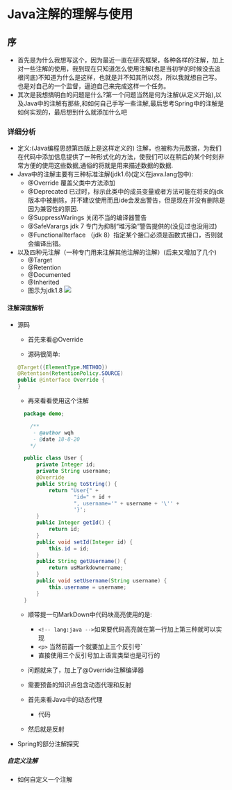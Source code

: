 # Java注解的理解与使用
##  序
*   首先是为什么我想写这个，因为最近一直在研究框架，各种各样的注解，加上对一些注解的使用，我到现在只知道怎么使用注解(也是当初学的时候没去追根问底)不知道为什么是这样，也就是并不知其所以然，所以我就想自己写。也是对自己的一个监督，逼迫自己来完成这样一个任务。
* 其次是我想搞明白的问题是什么?第一个问题当然是何为注解(从定义开始),以及Java中的注解有那些,和如何自己手写一些注解,最后思考Spring中的注解是如何实现的，最后想到什么就添加什么吧
###  详细分析
* 定义:(Java编程思想第四版上是这样定义的) 注解，也被称为元数据，为我们在代码中添加信息提供了一种形式化的方法，使我们可以在稍后的某个时刻非常方便的使用这些数据,通俗的将就是用来描述数据的数据.
* Java中的注解主要有三种标准注解(jdk1.6)(定义在java.lang包中):
  * @Override 覆盖父类中方法添加
  * @Deprecated 已过时，标示此类中的成员变量或者方法可能在将来的jdk版本中被删除，并不建议使用而且ide会发出警告，但是现在并没有删除是因为兼容性的原因.
  * @SuppressWarings  关闭不当的编译器警告
  * @SafeVarargs  jdk 7 专门为抑制“堆污染”警告提供的(没见过也没用过)
  * @FunctionalIterface （jdk 8）指定某个接口必须是函数式接口，否则就会编译出错。
* 以及四种元注解（一种专门用来注解其他注解的注解）(后来又增加了几个)
  * @Target
  * @Retention
  * @Documented
  * @Inherited
  * 图示为jdk1.8
   ![](https://raw.githubusercontent.com/wqh0109663/MyOwnMarkDownPhoto/master/annotation/annotation.png)

####  注解深度解析
* 源码
  * 首先来看@Override

  * 源码很简单:

   ```java
  @Target({ElementType.METHOD})
  @Retention(RetentionPolicy.SOURCE)
  public @interface Override {
  }
   ```

  * 再来看看使用这个注解
  ```java
    package demo;

      /**
       - @author wqh
       - @date 18-8-20
      */

    public class User {
        private Integer id;
        private String username;
        @Override
        public String toString() {
            return "User{" +
                    "id=" + id +
                    ", username='" + username + '\'' +
                    '}';
        }
        public Integer getId() {
            return id;
        }
        public void setId(Integer id) {
            this.id = id;
        }
        public String getUsername() {
            return usMarkdownername;
        }
        public void setUsername(String username) {
            this.username = username;
        }
    }
  ```

  * 顺带提一句MarkDown中代码块高亮使用的是:
      - `` <!-- lang:java --> ``如果要代码高亮就在第一行加上第三种就可以实现
      - ``<p>`` 当然前面一个就要加上三个反引号`
      - 直接使用三个反引号加上语言类型也是可行的
  * 问题就来了，加上了@Override注解编译器

  * 需要预备的知识点包含动态代理和反射
  * 首先来看Java中的动态代理
      * 代码
  * 然后就是反射



* Spring的部分注解探究
#####  自定义注解
* 如何自定义一个注解
